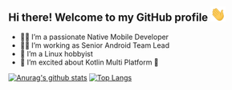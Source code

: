## Hi there! Welcome to my GitHub profile <img src="https://raw.githubusercontent.com/mustafaozhan/mustafaozhan/master/wave.gif" width="30px">

- :man_technologist: I’m a passionate Native Mobile Developer
- :man_office_worker: I’m working as Senior Android Team Lead
- :penguin: I’m a Linux hobbyist
- :hatching_chick: I’m excited about Kotlin Multi Platform :muscle:

<!-- Profile Cards -->
[![Anurag's github stats](https://github-readme-stats.vercel.app/api?username=mustafaozhan&count_private=true&include_all_commits=true&theme=react&line_height=27&show_icons=true)](https://github.com/anuraghazra/github-readme-stats) [![Top Langs](https://github-readme-stats.vercel.app/api/top-langs/?username=mustafaozhan&line_height=26&theme=react&hide=css,python)](https://github.com/anuraghazra/github-readme-stats)

